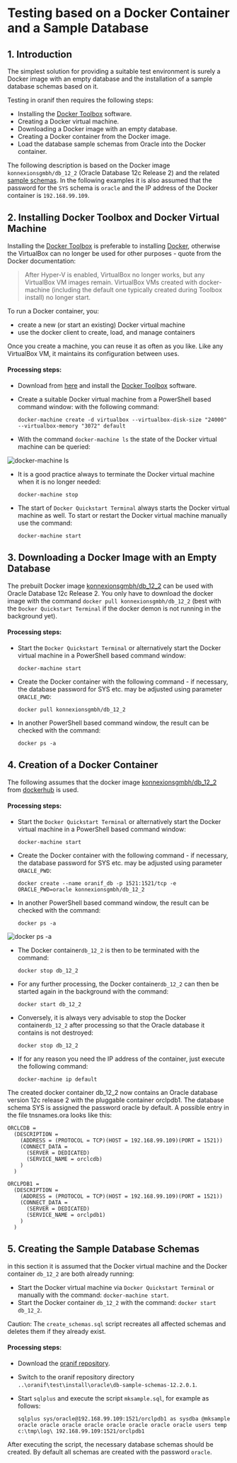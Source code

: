 # Testing based on a Docker Container and a Sample Database 

## 1. Introduction

The simplest solution for providing a suitable test environment is surely a Docker image with an empty database and the installation of a sample database schemas based on it.

Testing in oranif then requires the following steps: 

- Installing the [Docker Toolbox](https://docs.docker.com/toolbox/) software.
- Creating a Docker virtual machine.
- Downloading a Docker image with an empty database.
- Creating a Docker container from the Docker image.
- Load the database sample schemas from Oracle into the Docker container.

The following description is based on the Docker image `konnexionsgmbh/db_12_2`  (Oracle Database 12c Release 2) and  the related [sample schemas](https://github.com/oracle/db-sample-schemas/releases/tag/v12.2.0.1).
In the following examples it is also assumed that the password for the `SYS` schema is `oracle` and the IP address of the Docker container is `192.168.99.109`. 

## 2. Installing Docker Toolbox and Docker Virtual Machine

Installing the [Docker Toolbox](https://docs.docker.com/toolbox/) is preferable to installing [Docker](https://www.docker.com/), otherwise the VirtualBox can no longer be used for other purposes - quote from the Docker documentation:

> After Hyper-V is enabled, VirtualBox no longer works, but any VirtualBox VM images remain. VirtualBox VMs created with docker-machine (including the default one typically created during Toolbox install) no longer start.

To run a Docker container, you:

- create a new (or start an existing) Docker virtual machine
- use the docker client to create, load, and manage containers

Once you create a machine, you can reuse it as often as you like. 
Like any VirtualBox VM, it maintains its configuration between uses.

#### Processing steps:

- Download from [here](https://github.com/docker/toolbox/releases) and install the [Docker Toolbox](https://docs.docker.com/toolbox/toolbox_install_windows/) software.

- Create a suitable Docker virtual machine from a PowerShell based command window: with the following command: 

    ```docker-machine create -d virtualbox --virtualbox-disk-size "24000" --virtualbox-memory "3072" default```

- With the command `docker-machine ls` the state of the Docker virtual machine can be queried:

![docker-machine ls](https://i.imgur.com/nrfo0yz.png)

- It is a good practice always to terminate the Docker virtual machine when it is no longer needed:

    ```docker-machine stop```

- The start of `Docker Quickstart Terminal` always starts the Docker virtual machine as well. To start or restart the Docker virtual machine manually use the command:

    ```docker-machine start```

## 3. Downloading a Docker Image with an Empty Database

The prebuilt Docker image [konnexionsgmbh/db_12_2](https://cloud.docker.com/u/konnexionsgmbh/repository/docker/konnexionsgmbh/db_12_2) can be used with Oracle Database 12c Release 2.
You only have to download the docker image with the command `docker pull konnexionsgmbh/db_12_2` (best with the  `Docker Quickstart Terminal` if the docker demon is not running in the background yet).

#### Processing steps:

- Start the `Docker Quickstart Terminal` or alternatively start the Docker virtual machine in a PowerShell based command window:

    ```docker-machine start```

- Create the Docker container with the following command - if necessary, the database password for SYS etc. may be adjusted using parameter `ORACLE_PWD`:

    ```docker pull konnexionsgmbh/db_12_2```

- In another PowerShell based command window, the result can be checked with the command: 

    ```docker ps -a```

## 4. Creation of a Docker Container

The following assumes that the docker image [konnexionsgmbh/db_12_2](https://cloud.docker.com/u/konnexionsgmbh/repository/docker/konnexionsgmbh/db_12_2) from [dockerhub](https://hub.docker.com/) is used. 

#### Processing steps:

- Start the `Docker Quickstart Terminal` or alternatively start the Docker virtual machine in a PowerShell based command window:

    ```docker-machine start```

- Create the Docker container with the following command - if necessary, the database password for SYS etc. may be adjusted using parameter `ORACLE_PWD`:

    ```docker create --name oranif_db -p 1521:1521/tcp -e ORACLE_PWD=oracle konnexionsgmbh/db_12_2```

- In another PowerShell based command window, the result can be checked with the command: 

    ```docker ps -a```

![docker ps -a](https://i.imgur.com/ae6GYcS.png)

- The Docker container`db_12_2` is then to be terminated with the command:  

    ```docker stop db_12_2```

- For any further processing, the Docker container`db_12_2` can then be started again in the background with the command:

    ```docker start db_12_2```

- Conversely, it is always very advisable to stop the Docker container`db_12_2` after processing so that the Oracle database it contains is not destroyed: 

    ```docker stop db_12_2```

- If for any reason you need the IP address of the container, just execute the following command: 

    ```docker-machine ip default```

The created docker container db_12_2 now contains an Oracle database version 12c release 2 with the pluggable container orclpdb1. 
The database schema SYS is assigned the password oracle by default. 
A possible entry in the file tnsnames.ora looks like this: 

```
ORCLCDB =
  (DESCRIPTION =
    (ADDRESS = (PROTOCOL = TCP)(HOST = 192.168.99.109)(PORT = 1521))
    (CONNECT_DATA =
      (SERVER = DEDICATED)
      (SERVICE_NAME = orclcdb)
    )
  )

ORCLPDB1 =
  (DESCRIPTION =
    (ADDRESS = (PROTOCOL = TCP)(HOST = 192.168.99.109)(PORT = 1521))
    (CONNECT_DATA =
      (SERVER = DEDICATED)
      (SERVICE_NAME = orclpdb1)
    )
  )
```

## 5. Creating the Sample Database Schemas

in this section it is assumed that the Docker virtual machine and the Docker container `db_12_2` are both already running:

- Start the Docker virtual machine via `Docker Quickstart Terminal` or manually with the command: `docker-machine start`.
- Start the Docker container `db_12_2` with the command: `docker start db_12_2`.

Caution: The `create_schemas.sql` script recreates all affected schemas and deletes them if they already exist.

#### Processing steps:

- Download the [oranif repository](https://github.com/K2InformaticsGmbH/oranif).

- Switch to the oranif repository directory `..\oranif\test\install\oracle\db-sample-schemas-12.2.0.1`.

- Start `sqlplus` and execute the script `mksample.sql`, for example as follows: 

    ```sqlplus sys/oracle@192.168.99.109:1521/orclpdb1 as sysdba @mksample oracle oracle oracle oracle oracle oracle oracle oracle users temp c:\tmp\log\ 192.168.99.109:1521/orclpdb1``` 
 
After executing the script, the necessary database schemas should be created. 
By default all schemas are created with the password `oracle`.


